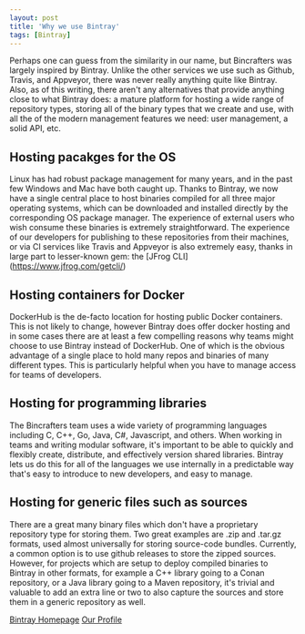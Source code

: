 ```yaml
---
layout: post
title: 'Why we use Bintray'
tags: [Bintray]
---
```


Perhaps one can guess from the similarity in our name, but Bincrafters was largely inspired by Bintray.  Unlike the other services we use such as Github, Travis, and Appveyor, there was never really anything quite like Bintray.  Also, as of this writing, there aren't any alternatives that provide anything close to what Bintray does: a mature platform for hosting a wide range of repository types, storing all of the binary types that we create and use, with all the of the modern management features we need: user management, a solid API, etc. 

## Hosting pacakges for the OS
Linux has had robust package management for many years, and in the past few Windows and Mac have both caught up.  Thanks to Bintray, we now have a single central place to host binaries compiled for all three major operating systems,  which can be downloaded and installed directly by the corresponding OS package manager.  The experience of external users who wish consume these binaries is extremely straightforward.  The experience of our developers for publishing to these repositories from their machines, or via CI services like Travis and Appveyor is also extremely easy, thanks in large part to lesser-known gem: the [JFrog CLI] (https://www.jfrog.com/getcli/)

## Hosting containers for Docker
DockerHub is the de-facto location for hosting public Docker containers.  This is not likely to change, however Bintray does offer docker hosting and in some cases there are at least a few compelling reasons why teams might choose to use Bintray instead of DockerHub.  One of which is the obvious advantage of a single place to hold many repos and binaries of many different types.  This is particularly helpful when you have to manage access for teams of developers. 

## Hosting for programming libraries
The Bincrafters team uses a wide variety of programming languages including C, C++, Go, Java, C#, Javascript, and others.  When working in teams and writing modular software, it's important to be able to quickly and flexibly create, distribute, and effectively version shared libraries.  Bintray lets us do this for all of the languages we use internally in a predictable way that's easy to introduce to new developers, and easy to manage. 

## Hosting for generic files such as sources
There are a great many binary files which don't have a proprietary repository type for storing them.  Two great examples are .zip and .tar.gz formats, used almost universally for storing source-code bundles.  Currently, a common option is to use github releases to store the zipped sources.  However, for projects which are setup to deploy compiled binaries to Bintray in other formats, for example a C++ library going to a Conan repository, or a Java library going to a Maven repository, it's trivial and valuable to add an extra line or two to also capture the sources and store them in a generic repository as well. 


[Bintray Homepage](http://bintray.com)
[Our Profile](http://bintray.com)
